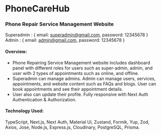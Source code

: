 # PhoneCareHub

### Phone Repair Service Management Website

Superadmin : { email: superadmin@gmail.com, password: 12345678 }
Admin : { email: admin@gmail.com, password: 12345678 }

#### Overview:
- Phone Repairing Service Management website includes dashboard panel with different roles for users such as super-admin, admin, and user with 2 types of appointments such as online, and offline.
- Superadmin can manage admins. Admin can manage users, services, appointments, and website content such as FAQs and blogs. User can book appointments and see their appointment details.
- User also can update their profile. Fully responsive with Next Auth Authentication & Authorization.

#### Technology Used: 
TypeScript, Next.js, Next Auth, Material Ui, Zustand, Formik, Yup, Zod, Axios, Jose, Node.js,
Express.js, Cloudinary, PostgreSQL, Prisma.
